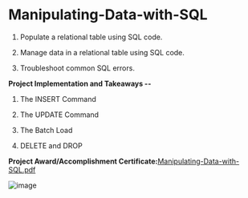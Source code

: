 # Manipulating-Data-with-SQL

1. Populate a relational table using SQL code.

2. Manage data in a relational table using SQL code.

3. Troubleshoot common SQL errors.  


**Project Implementation and Takeaways --**

1. The INSERT Command        

2. The UPDATE Command    

3. The Batch Load

4. DELETE and DROP  


**Project Award/Accomplishment Certificate:**[Manipulating-Data-with-SQL.pdf](https://github.com/Pikachu0405/Manipulating-Data-with-SQL/files/7635016/Manipulating-Data-with-SQL.pdf)

![image](https://user-images.githubusercontent.com/93926742/144260713-f731bb77-dd96-4b3e-aafc-80c6bee1dd7f.png)

